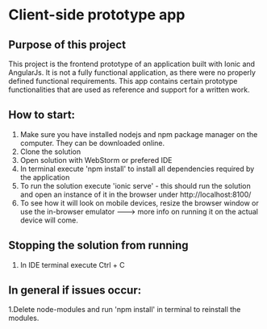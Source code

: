 # Client-side prototype app
## Purpose of this project
This project is the frontend prototype of an application built with Ionic and AngularJs. 
It is not a fully functional application, as there were no properly defined functional requirements.
This app contains certain prototype functionalities that are used as reference and support for a written work.
## How to start: 
1. Make sure you have installed nodejs and npm package manager on the computer. They can be downloaded online.
2. Clone the solution
3. Open solution with WebStorm or prefered IDE
4. In terminal execute 'npm install' to install all dependencies required by the application
5. To run the solution execute 'ionic serve' - this should run the solution and open an instance of it in the browser under http://localhost:8100/
6. To see how it will look on mobile devices, resize the browser window or use the in-browser emulator
---> more info on running it on the actual device will come. 
## Stopping the solution from running
1. In IDE terminal execute Ctrl + C
## In general if issues occur: 
 1.Delete node-modules and run 'npm install' in terminal to reinstall the modules.
